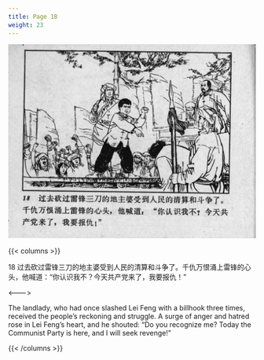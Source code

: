 ```yaml
---
title: Page 18
weight: 23
---
```


![leifeng page](./../../images/leifeng/seifert0522_lf_0024_0.jpg)

{{< columns >}}

18 过去砍过雷锋三刀的地主婆受到人民的清算和斗争了。千仇万恨涌上雷锋的心头，他喊道：“你认识我不？今天共产党来了，我要报仇！”

<--->

The landlady, who had once slashed Lei Feng with a billhook three times, received the people’s reckoning and struggle. A surge of anger and hatred rose in Lei Feng’s heart, and he shouted: “Do you recognize me? Today the Communist Party is here, and I will seek revenge!” 

{{< /columns >}}
